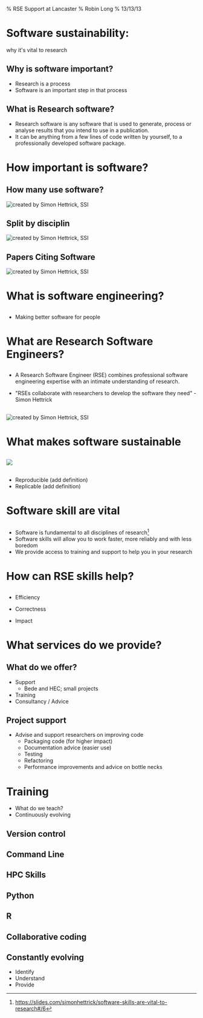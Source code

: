 % RSE Support at Lancaster
% Robin Long
% 13/13/13


# Software sustainability:

why it's vital to research


## Why is software important?

* Research is a process
* Software is an important step in that process

<!-- 
if you cannot do research without a computer, you cannot do it without software
like lab equipment it needs to be "callibrated" and "checked"
-->

## What is Research software?

* Research software is any software that is used to generate, process
  or analyse results that you intend to use in a publication.
* It can be anything from a few lines of code written by yourself, to
  a professionally developed software package.


# How important is software?


## How many use software?

![created by Simon Hettrick, SSI](images/use_software-SH.png)


## Split by disciplin

![created by Simon Hettrick, SSI](images/by_faculty-SH.png)


## Papers Citing Software

![created by Simon Hettrick, SSI](images/papers-SH.png)


# What is software engineering?


##

* Making better software for people


# What are Research Software Engineers?


##

* A Research Software Engineer (RSE) combines professional software
  engineering expertise with an intimate understanding of research.

* "RSEs collaborate with researchers to develop the software they need" - Simon Hettrick


## 

![created by Simon Hettrick, SSI](images/RSE_scale_simon_hettrick.png)


<!--
* SH slide: https://slides.com/simonhettrick/more-to-research-than-researchers#/3/4/3
-->

<!--
% PhD Comics - reuse software http://phdcomics.com/comics/archive_print.php?comicid=1689
-->

# What makes software sustainable

##

![](images/download_postdoc.png)

## 

* Reproducible (add definition)
* Replicable (add definition)

<!--
* Reproducible + replicable
  * Does it work on Can it be ran on a different machine? (Portable)
  * Do I need your postdoc to run it? (Documentation) %Tweet - download postdoc
  * Can I access it? (Store in repository and license)
  * Is software correct?
	* Did it get tested? Does it have tests?
-->		

# Software skill are vital


##

<!--# SH - https://slides.com/simonhettrick/software-skills-are-vital-to-research#/6-->

* Software is fundamental to all disciplines of research[^1]
* Software skills will allow you to work faster, more reliably and with less boredom
* We provide access to training and support to help you in your research

[^1]: https://slides.com/simonhettrick/software-skills-are-vital-to-research#/6


# How can RSE skills help?

##

* Efficiency
<!--* Speed up write-run-test cycle
  * Testing and Continuous Integration
  * Version Control
  * Automation -->
* Correctness
<!--  * Testing
  * Continuous -->
* Impact
<!-- * Release
  * Share
  * Package
* Documentation
-->
<!--
## What can you do?

* Change software to ensure reproducibility (and save time)
  * Move from GUI to scripts
  * Version control
  * Automate with Make
* Reduce time spent find errors
  * Continuous Testing
  * Test Driven Development
* Increase Impact and citations
  * Make it user friendly - document
  * FAIR: Findable, Accesible, Interoperable, Reusable
  * Release!!
  * Package...
  * Portable
-->

# What services do we provide?


## What do we offer?

* Support
  * Bede and HEC; small projects
* Training
* Consultancy / Advice

<!--
## Bede

* Tier 2 HPC fascility hosted by N8
* N8 supercomputer with GPU
? Add description of point of GPUs?
* Provide support for accessing/using
* Install software needed
* Advice on porting code to CUDA
* and using CUDA to enhance code


## HEC

* Lancaster's High End Computing cluster.
* Primary point of call for more power.
* Dr. Mike Pacey is the primary administrator
* Support for various computing needs
* RSE support through training courses.
-->

## Project support

* Advise and support researchers on improving code
  * Packaging code (for higher impact)
  * Documentation advice (easier use)
  * Testing
  * Refactoring
  * Performance improvements and advice on bottle necks


# Training

* What do we teach?
* Continuously evolving


## Version control

<!-- insert image -->


## Command Line

<!-- insert image -->


## HPC Skills

<!-- insert image -->


## Python 

<!-- insert image -->


## R

<!-- insert image -->


## Collaborative coding

<!-- insert image -->


## Constantly evolving

* Identify
* Understand
* Provide

<!--
% Help is on the way - Bicycle repair man
% Faulty code - Spanish inquisition (bugs) Dead parrot (does not work)
% Release your code - How not to be seen.
% Dont need every tool if you forget the purpose - machine that goes ping
-->


<!--
## Slide 1 title

Some super quickly created demo slides

* Do not need anything else than markdown
    * Slides title starts with ## (also starts a new slide)
    * Bullet points, newlines, empty lines: all standard markdown
* However, can also use other stuff, e.g.:
    * Some HTML (e.g. \<center\>)
    * When using pandoc beamer, can use latex commands (e.g. \\center, \\large, etc)\dots

## Slide 2 title

\center The slide syntax is so simple that you can quickly create a handful of slides on basically any device in any editor. E.g. on your mobile on the way to the meeting where you need the slides. Right before the meeting starts you use pandoc to create the actual slides from your source.

-->




